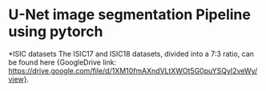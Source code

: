 # U-Net image segmentation Pipeline using pytorch

*ISIC datasets The ISIC17 and ISIC18 datasets, divided into a 7:3 ratio, can be found here {GoogleDrive link: https://drive.google.com/file/d/1XM10fmAXndVLtXWOt5G0puYSQyI2veWy/view}.

